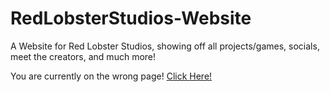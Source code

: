 # RedLobsterStudios-Website
A Website for Red Lobster Studios, showing off all projects/games, socials, meet the creators, and much more!

You are currently on the wrong page!
[Click Here!](https://justin-portfolio.farley-family.com/RedLobsterStudios-Website/mainpage.html)
